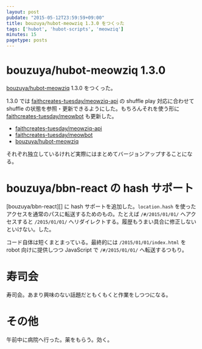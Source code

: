 ```yaml
---
layout: post
pubdate: "2015-05-12T23:59:59+09:00"
title: bouzuya/hubot-meowziq 1.3.0 をつくった
tags: ['hubot', 'hubot-scripts', 'meowziq']
minutes: 15
pagetype: posts
---
```

# bouzuya/hubot-meowziq 1.3.0

[bouzuya/hubot-meowziq][] 1.3.0 をつくった。

1.3.0 では [faithcreates-tuesday/meowziq-api][] の shuffle play 対応に合わせて shuffle の状態を参照・更新できるようにした。もちろんそれを使う形に [faithcreates-tuesday/meowbot][] も更新した。

- [faithcreates-tuesday/meowziq-api][]
- [faithcreates-tuesday/meowbot][]
- [bouzuya/hubot-meowziq][]

それぞれ独立しているけれど実際にはまとめてバージョンアップすることになる。

# bouzuya/bbn-react の hash サポート

[bouzuya/bbn-react][] に hash サポートを追加した。`location.hash` を使ったアクセスを通常のパスに転送するためのもの。たとえば `/#/2015/01/01/` へアクセスすると `/2015/01/01/` へリダイレクトする。履歴もうまい具合に修正しないといけない。した。

コード自体は短くまとまっている。最終的には `/2015/01/01/index.html` を robot 向けに提供しつつ JavaScript で `/#/2015/01/01/` へ転送するつもり。

# 寿司会

寿司会。あまり興味のない話題だともくもくと作業をしつつになる。

# その他

午前中に病院へ行った。薬をもらう。効く。

[bouzuya/hubot-meowziq]: https://github.com/bouzuya/hubot-meowziq
[faithcreates-tuesday/meowbot]: https://github.com/faithcreates-tuesday/meowbot
[faithcreates-tuesday/meowziq-api]: https://github.com/faithcreates-tuesday/meowziq-api
